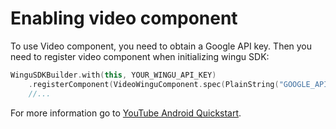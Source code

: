 # Enabling video component

To use Video component, you need to obtain a Google API key. Then you need to register video component when initializing wingu SDK:

```kotlin
WinguSDKBuilder.with(this, YOUR_WINGU_API_KEY)
    .registerComponent(VideoWinguComponent.spec(PlainString("GOOGLE_API_KEY")))
    //...
```

For more information go to [YouTube Android Quickstart](https://developers.google.com/youtube/v3/quickstart/android).
